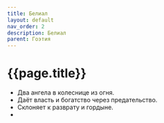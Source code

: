 ```yaml
---
title: Белиал
layout: default
nav_order: 2
description: Белиал
parent: Гоэтия
---
```


# {{page.title}}

- Два ангела в колеснице из огня.
- Даёт власть и богатство через предательство.
- Склоняет к разврату и гордыне.
- 
